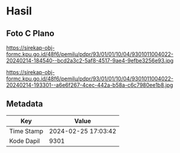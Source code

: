 # Hasil

## Foto C Plano

https://sirekap-obj-formc.kpu.go.id/48f6/pemilu/pdpr/93/01/01/10/04/9301011004022-20240214-184540--bcd2a3c2-5af8-4517-9ae4-9efbe3256e93.jpg

https://sirekap-obj-formc.kpu.go.id/48f6/pemilu/pdpr/93/01/01/10/04/9301011004022-20240214-193301--a6e6f267-4cec-442a-b58a-c6c7980ee1b8.jpg


## Metadata

| Key        | Value               |
| ---------- | ------------------- |
| Time Stamp | 2024-02-25 17:03:42 |
| Kode Dapil | 9301                |



